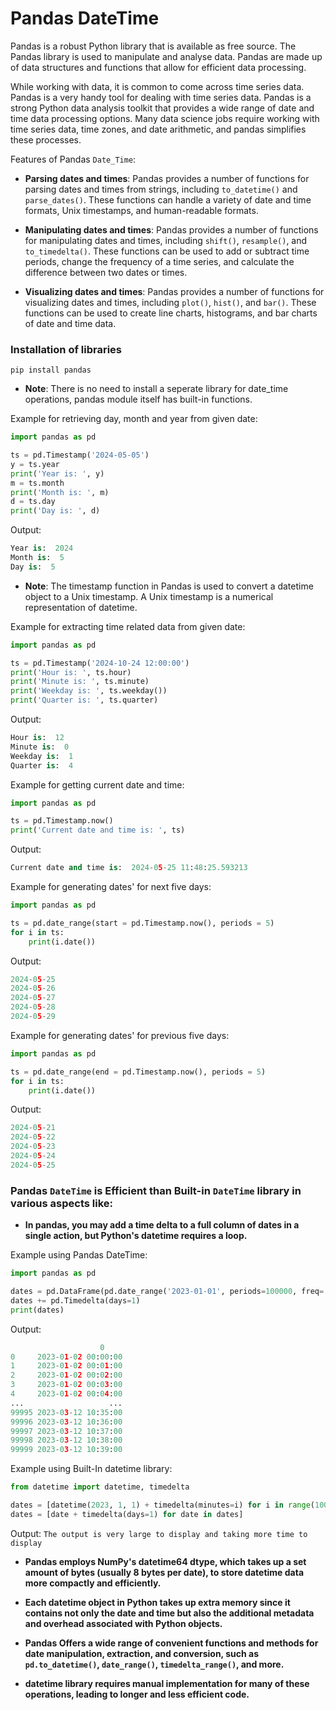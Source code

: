 # Pandas DateTime

Pandas is a robust Python library that is available as free source. The Pandas library is used to manipulate and analyse data. Pandas are made up of data structures and functions that allow for efficient data processing.

While working with data, it is common to come across time series data. Pandas is a very handy tool for dealing with time series data. Pandas is a strong Python data analysis toolkit that provides a wide range of date and time data processing options. Many data science jobs require working with time series data, time zones, and date arithmetic, and pandas simplifies these processes.

Features of Pandas `Date_Time`:

- **Parsing dates and times**: Pandas provides a number of functions for parsing dates and times from strings, including `to_datetime()` and `parse_dates()`. These functions can handle a variety of date and time formats, Unix timestamps, and human-readable formats.

- **Manipulating dates and times**: Pandas provides a number of functions for manipulating dates and times, including `shift()`, `resample()`, and `to_timedelta()`. These functions can be used to add or subtract time periods, change the frequency of a time series, and calculate the difference between two dates or times.

- **Visualizing dates and times**: Pandas provides a number of functions for visualizing dates and times, including `plot()`, `hist()`, and `bar()`. These functions can be used to create line charts, histograms, and bar charts of date and time data.



### Installation of libraries

`pip install pandas`

- **Note**: There is no need to install a seperate library for date_time operations, pandas module itself has built-in functions.

Example for retrieving day, month and year from given date:

```python
import pandas as pd

ts = pd.Timestamp('2024-05-05')
y = ts.year
print('Year is: ', y)
m = ts.month
print('Month is: ', m)
d = ts.day
print('Day is: ', d)
```

Output:
```python
Year is:  2024
Month is:  5
Day is:  5
```

- **Note**: The timestamp function in Pandas is used to convert a datetime object to a Unix timestamp. A Unix timestamp is a numerical representation of datetime.


Example for extracting time related data from given date:

```python
import pandas as pd

ts = pd.Timestamp('2024-10-24 12:00:00')
print('Hour is: ', ts.hour)
print('Minute is: ', ts.minute)
print('Weekday is: ', ts.weekday())
print('Quarter is: ', ts.quarter)
```

Output:
```python
Hour is:  12
Minute is:  0
Weekday is:  1
Quarter is:  4
```

Example for getting current date and time:

```python
import pandas as pd

ts = pd.Timestamp.now()
print('Current date and time is: ', ts)
```

Output:
```python
Current date and time is:  2024-05-25 11:48:25.593213
```

Example for generating dates' for next five days:

```python
import pandas as pd

ts = pd.date_range(start = pd.Timestamp.now(), periods = 5)
for i in ts:
    print(i.date())
```

Output:
```python
2024-05-25
2024-05-26
2024-05-27
2024-05-28
2024-05-29
```

Example for generating dates' for previous five days:

```python
import pandas as pd

ts = pd.date_range(end = pd.Timestamp.now(), periods = 5)
for i in ts:
    print(i.date())
```

Output:
```python
2024-05-21
2024-05-22
2024-05-23
2024-05-24
2024-05-25
```

### Pandas `DateTime` is Efficient than Built-in `DateTime` library in various aspects like:

- **In pandas, you may add a time delta to a full column of dates in a single action, but Python's datetime requires a loop.**

Example using Pandas DateTime:

```python
import pandas as pd

dates = pd.DataFrame(pd.date_range('2023-01-01', periods=100000, freq='T'))
dates += pd.Timedelta(days=1)
print(dates)
```

Output:
```python
                    0
0     2023-01-02 00:00:00
1     2023-01-02 00:01:00
2     2023-01-02 00:02:00
3     2023-01-02 00:03:00
4     2023-01-02 00:04:00
...                   ...
99995 2023-03-12 10:35:00
99996 2023-03-12 10:36:00
99997 2023-03-12 10:37:00
99998 2023-03-12 10:38:00
99999 2023-03-12 10:39:00
```

Example using Built-In datetime library:

```python
from datetime import datetime, timedelta

dates = [datetime(2023, 1, 1) + timedelta(minutes=i) for i in range(100000)]
dates = [date + timedelta(days=1) for date in dates]
```

Output:
```The output is very large to display and taking more time to display```


- **Pandas employs NumPy's datetime64 dtype, which takes up a set amount of bytes (usually 8 bytes per date), to store datetime data more compactly and efficiently.**
- **Each datetime object in Python takes up extra memory since it contains not only the date and time but also the additional metadata and overhead associated with Python objects.**

- **Pandas Offers a wide range of convenient functions and methods for date manipulation, extraction, and conversion, such as `pd.to_datetime()`, `date_range()`, `timedelta_range()`, and more.**
- **datetime library requires manual implementation for many of these operations, leading to longer and less efficient code.**
